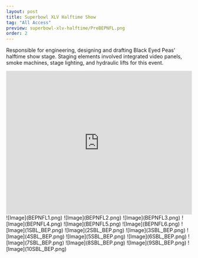 ```yaml
---
layout: post
title: Superbowl XLV Halftime Show
tag: "All Access"
preview: superbowl-xlv-halftime/PreBEPNFL.png
order: 2
---
```

Responsible for engineering, designing and drafting Black Eyed Peas' halftime show stage. Staging elements involved integrated video panels, smoke machines, stage lighting, and hydraulic lifts for this event.

<iframe frameborder="0" scrolling="no" height="390" width="100%" src="https://www.youtube.com/embed/xPIiaSnYV5E" allow="autoplay; encrypted-media" allowfullscreen></iframe>
![Image](BEPNFL1.png)
![Image](BEPNFL2.png)
![Image](BEPNFL3.png)
![Image](BEPNFL4.png)
![Image](BEPNFL5.png)
![Image](BEPNFL6.png)
![Image](1SBL_BEP.png)
![Image](2SBL_BEP.png)
![Image](3SBL_BEP.png)
![Image](4SBL_BEP.png)
![Image](5SBL_BEP.png)
![Image](6SBL_BEP.png)
![Image](7SBL_BEP.png)
![Image](8SBL_BEP.png)
![Image](9SBL_BEP.png)
![Image](10SBL_BEP.png)
